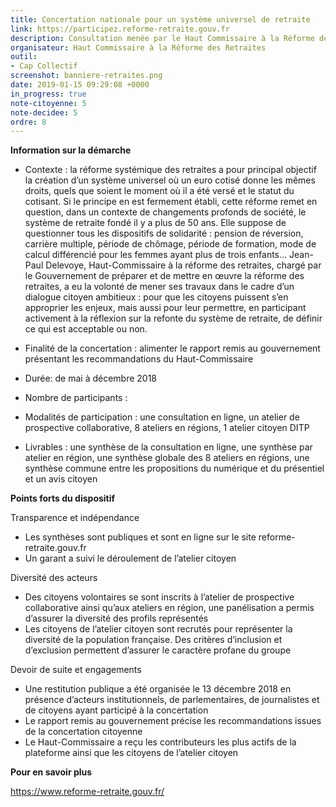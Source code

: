 ```yaml
---
title: Concertation nationale pour un système universel de retraite
link: https://participez.reforme-retraite.gouv.fr
description: Consultation menée par le Haut Commissaire à la Réforme des Retraites
organisateur: Haut Commissaire à la Réforme des Retraites
outil:
- Cap Collectif
screenshot: banniere-retraites.png
date: 2019-01-15 09:29:08 +0000
in_progress: true
note-citoyenne: 5
note-decidee: 5
ordre: 8
---
```

**Information sur la démarche**

* Contexte : la réforme systémique des retraites a pour principal objectif la création d’un système universel où un euro cotisé donne les mêmes droits, quels que soient le moment où il a été versé et le statut du cotisant. Si le principe en est fermement établi, cette réforme remet en question, dans un contexte de changements profonds de société, le système de retraite fondé il y a plus de 50 ans. Elle suppose de questionner tous les dispositifs de solidarité : pension de réversion, carrière multiple, période de chômage, période de formation, mode de calcul différencié pour les femmes ayant plus de trois enfants… Jean-Paul Delevoye, Haut-Commissaire à la réforme des retraites, chargé par le Gouvernement de préparer et de mettre en œuvre la réforme des retraites, a eu la volonté de mener ses travaux dans le cadre d’un dialogue citoyen ambitieux : pour que les citoyens puissent s’en approprier les enjeux, mais aussi pour leur permettre, en participant activement à la réflexion sur la refonte du système de retraite, de définir ce qui est acceptable ou non. 

* Finalité de la concertation : alimenter le rapport remis au gouvernement présentant les recommandations du Haut-Commissaire

* Durée: de mai à décembre 2018 

* Nombre de participants : 

* Modalités de participation : une consultation en ligne, un atelier de prospective collaborative, 8 ateliers en régions, 1 atelier citoyen DITP

* Livrables : une synthèse de la consultation en ligne, une synthèse par atelier en région, une synthèse globale des 8 ateliers en régions, une synthèse commune entre les propositions du numérique et du présentiel et un avis citoyen

**Points forts du dispositif**

Transparence et indépendance 
* Les synthèses sont publiques et sont en ligne sur le site reforme-retraite.gouv.fr
* Un garant a suivi le déroulement de l’atelier citoyen

Diversité des acteurs  
* Des citoyens volontaires se sont inscrits à l’atelier de prospective collaborative ainsi qu’aux ateliers en région, une panélisation a permis d’assurer la diversité des profils représentés
* Les citoyens de l’atelier citoyen sont recrutés pour représenter la diversité de la population française. Des critères d’inclusion et d’exclusion permettent d’assurer le caractère profane du groupe

Devoir de suite et engagements 
* Une restitution publique a été organisée le 13 décembre 2018 en présence d’acteurs institutionnels, de parlementaires, de journalistes et de citoyens ayant participé à la concertation
* Le rapport remis au gouvernement précise les recommandations issues de la concertation citoyenne
* Le Haut-Commissaire a reçu les contributeurs les plus actifs de la plateforme ainsi que les citoyens de l’atelier citoyen


**Pour en savoir plus**

https://www.reforme-retraite.gouv.fr/